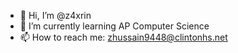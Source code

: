- 👋 Hi, I’m @z4xrin
- 🌱 I’m currently learning AP Computer Science
- 📫 How to reach me: zhussain9448@clintonhs.net

<!---
z4xrin/z4xrin is a ✨ special ✨ repository because its `README.md` (this file) appears on your GitHub profile.
You can click the Preview link to take a look at your changes.
--->
